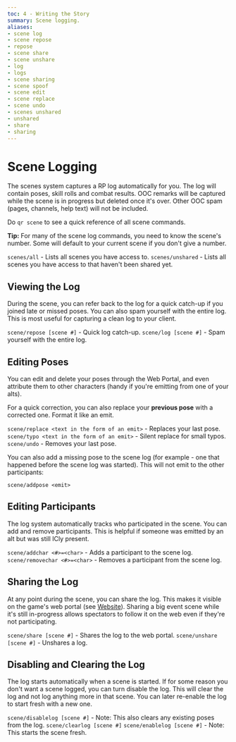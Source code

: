 ```yaml
---
toc: 4 - Writing the Story
summary: Scene logging.
aliases:
- scene log
- scene repose
- repose
- scene share
- scene unshare
- log
- logs
- scene sharing
- scene spoof
- scene edit
- scene replace
- scene undo
- scenes unshared
- unshared
- share
- sharing
---
```

# Scene Logging
The scenes system captures a RP log automatically for you.  The log will contain poses, skill rolls and combat results.  OOC remarks will be captured while the scene is in progress but deleted once it's over.  Other OOC spam (pages, channels, help text) will not be included.

Do `qr scene` to see a quick reference of all scene commands.

**Tip:** For many of the scene log commands, you need to know the scene's number.  Some will default to your current scene if you don't give a number.

`scenes/all` - Lists all scenes you have access to.
`scenes/unshared` - Lists all scenes you have access to that haven't been shared yet.

## Viewing the Log

During the scene, you can refer back to the log for a quick catch-up if you joined late or missed poses.  You can also spam yourself with the entire log.  This is most useful for capturing a clean log to your client.

`scene/repose [scene #]` - Quick log catch-up.
`scene/log [scene #]` - Spam yourself with the entire log.

## Editing Poses

You can edit and delete your poses through the Web Portal, and even attribute them to other characters (handy if you're emitting from one of your alts).

For a quick correction, you can also replace your **previous pose** with a corrected one.  Format it like an emit.

`scene/replace <text in the form of an emit>` - Replaces your last pose.
`scene/typo <text in the form of an emit>` - Silent replace for small typos.
`scene/undo` - Removes your last pose.

You can also add a missing pose to the scene log (for example - one that happened before the scene log was started).  This will not emit to the other participants:

`scene/addpose <emit>`

## Editing Participants

The log system automatically tracks who participated in the scene.   You can add and remove participants.  This is helpful if someone was emitted by an alt but was still ICly present.

`scene/addchar <#>=<char>` - Adds a participant to the scene log.
`scene/removechar <#>=<char>` - Removes a participant from the scene log.

## Sharing the Log

At any point during the scene, you can share the log.  This makes it visible on the game's web portal (see [Website](/help/web_portal)).  Sharing a big event scene while it's still in-progress allows spectators to follow it on the web even if they're not participating.

`scene/share [scene #]` - Shares the log to the web portal.
`scene/unshare [scene #]` - Unshares a log.

## Disabling and Clearing the Log

The log starts automatically when a scene is started.  If for some reason you don't want a scene logged, you can turn disable the log.  This will clear the log and not log anything more in that scene.  You can later re-enable the log to start fresh with a new one.

`scene/disablelog [scene #]` - Note: This also clears any existing poses from the log.
`scene/clearlog [scene #]`
`scene/enablelog [scene #]` - Note: This starts the scene fresh.
